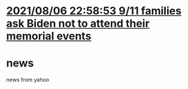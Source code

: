 # [2021/08/06 22:58:53 9/11 families ask Biden not to attend their memorial events](./20210806225853)
# news
news from yahoo
